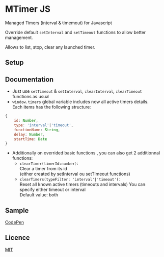 # MTimer JS

Managed Timers (interval & timemout) for Javascript

Override default `setInterval` and `setTimeout` functions 
to allow better management. 

Allows to list, stop, clear any launched timer. 

## Setup


## Documentation

* Just use `setTimeout` & `setInterval`, `clearInterval`, `clearTimeout` functions as usual
* `window.timers` global variable includes now all active timers details.  
Each items has the following structure:  
```js
{
    id: Number,
    type: 'interval'|'timeout',
    functionName: String,
    delay: Number,
    startTime: Date
}
```
* Additionally on overrided basic functions , you can also get 2 additionnal functions:
  * `clearTimer(timerId:number)`:  
  Clear a timer from its id  
  (either created by setInterval ou setTimeout functions)
  * `clearTimers(typeFilter: 'interval'|'timeout')`:  
  Reset all known active timers (timeouts and intervals)
    You can specify either timeout or interval   
    Default value: both

## Sample

[CodePen](https://codepen.io/damiencuvillier/pen/RwMmGPW)

## Licence 

[MIT](https://opensource.org/licenses/MIT)
